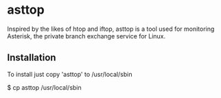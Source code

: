asttop
======

Inspired by the likes of htop and iftop, asttop is a tool used for monitoring Asterisk, the private branch exchange service for Linux.

Installation
------------

To install just copy 'asttop' to /usr/local/sbin

$ cp asttop /usr/local/sbin
